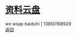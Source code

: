 # [资料云盘](https://pan.baidu.com/s/1In4e5awobTdXpBg5hzhV5Q) <br /> 
wx wsap baiduhi | 13850168929 <br />
[返回](https://myio.github.io/)
